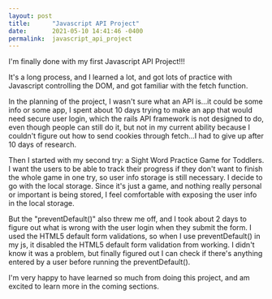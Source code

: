 ```yaml
---
layout: post
title:      "Javascript API Project"
date:       2021-05-10 14:41:46 -0400
permalink:  javascript_api_project
---
```



I'm finally done with my first Javascript API Project!!!

It's a long process, and I learned a lot, and got lots of practice with Javascript controlling the DOM, and got familiar with the fetch function.

In the planning of the project, I wasn't sure what an API is...it could be some info or some app, I spent about 10 days trying to make an app that would need secure user login, which the rails API framework is not designed to do, even though people can still do it, but not in my current ability because I couldn't figure out how to send cookies through fetch...I had to give up after 10 days of research.

Then I started with my second try: a Sight Word Practice Game for Toddlers. I want the users to be able to track their progress if they don't want to finish the whole game in one try, so user info storage is still necessary. I decide to go with the local storage. Since it's just a game, and nothing really personal or important is being stored, I feel comfortable with exposing the user info in the local storage.

But the "preventDefault()" also threw me off, and I took about 2 days to figure out what is wrong with the user login when they submit the form. I used the HTML5 default form validations, so when I use preventDefault() in my js, it disabled the HTML5 default form validation from working. I didn't know it was a problem, but finally figured out I can check if there's anything entered by a user before running the preventDefault().

I'm very happy to have learned so much from doing this project, and am excited to learn more in the coming sections.
